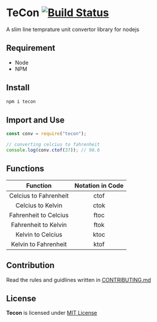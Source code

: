 # TeCon [![Build Status](https://travis-ci.org/tbhaxor/tecon-js.svg?branch=master)](https://travis-ci.org/tbhaxor/tecon-js)

A slim line temprature unit convertor library for nodejs

## Requirement

- Node
- NPM

## Install

```sh
npm i tecon
```

## Import and Use

```js
const conv = require("tecon");

// converting celcius to fahrenheit
console.log(conv.ctof(37)); // 98.6
```

## Functions

|       Function        | Notation in Code |
| :-------------------: | :--------------: |
| Celcius to Fahrenheit |       ctof       |
|   Celcius to Kelvin   |       ctok       |
| Fahrenheit to Celcius |       ftoc       |
| Fahrenheit to Kelvin  |       ftok       |
|   Kelvin to Celcius   |       ktoc       |
| Kelvin to Fahrenheit  |       ktof       |

## Contribution

Read the rules and guidlines written in [CONTRIBUTING.md](https://github.com/tbhaxor/tecon-js/blob/master/CONTRIBUTING.md)

## License

**Tecon** is licensed under [MIT License](https://github.com/tbhaxor/tecon-js/blob/master/LICENSE)
